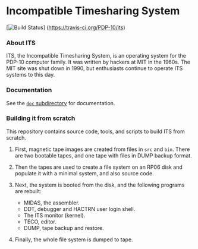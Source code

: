# Incompatible Timesharing System

[![Build Status](https://travis-ci.org/PDP-10/its.svg?branch=master)]
(https://travis-ci.org/PDP-10/its)

### About ITS

ITS, the Incompatible Timesharing System, is an operating system for
the PDP-10 computer family.  It was written by hackers at MIT in the
1960s.  The MIT site was shut down in 1990, but enthusiasts continue
to operate ITS systems to this day.

### Documentation

See the [`doc` subdirectory](doc) for documentation.

### Building it from scratch

This repository contains source code, tools, and scripts to build ITS
from scratch.

1. First, magnetic tape images are created from files in `src` and
   `bin`.  There are two bootable tapes, and one tape with files in
   DUMP backup format.

2. Then the tapes are used to create a file system on an RP06 disk and
   populate it with a minimal system, and also source code.

3. Next, the system is booted from the disk, and the following programs
   are rebuilt:

   - MIDAS, the assembler.
   - DDT, debugger and HACTRN user login shell.
   - The ITS monitor (kernel).
   - TECO, editor.
   - DUMP, tape backup and restore.

4. Finally, the whole file system is dumped to tape.
